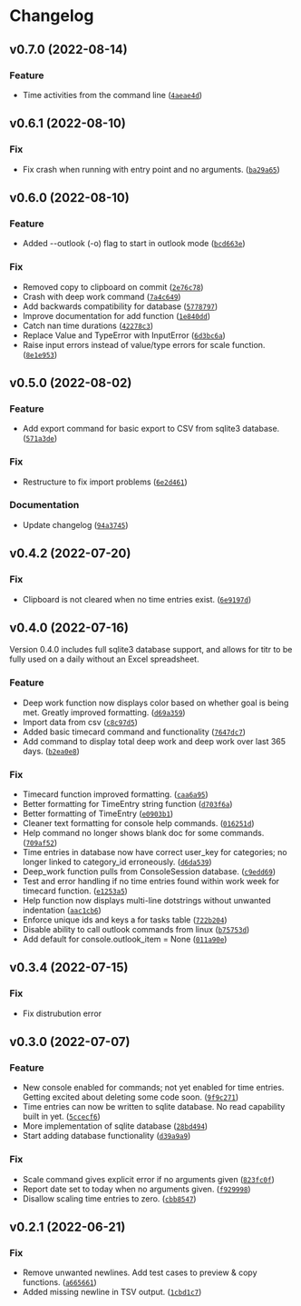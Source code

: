 # Changelog

<!--next-version-placeholder-->

## v0.7.0 (2022-08-14)
### Feature
* Time activities from the command line ([`4aeae4d`](https://github.com/blairfrandeen/titr/commit/4aeae4d499e9210a21837ff2889f0575a3e6560f))

## v0.6.1 (2022-08-10)
### Fix
* Fix crash when running with entry point and no arguments. ([`ba29a65`](https://github.com/blairfrandeen/titr/commit/ba29a65ffa78653872e2a99ad36e7944e3037aca))

## v0.6.0 (2022-08-10)
### Feature
* Added --outlook (-o) flag to start in outlook mode ([`bcd663e`](https://github.com/blairfrandeen/titr/commit/bcd663e249ad251d197927e83ca612075b9770b7))

### Fix
* Removed copy to clipboard on commit ([`2e76c78`](https://github.com/blairfrandeen/titr/commit/2e76c78dcb9ee8b1c5b2d6d84c56088ddd6c696e))
* Crash with deep work command ([`7a4c649`](https://github.com/blairfrandeen/titr/commit/7a4c649cb4b4f3c299676766309f413dca6946fb))
* Add backwards compatibility for database ([`5778797`](https://github.com/blairfrandeen/titr/commit/57787972862dc032d3200dd69ab210b832117600))
* Improve documentation for add function ([`1e840dd`](https://github.com/blairfrandeen/titr/commit/1e840dd65616c8fbe743cf7d5021780569e8dc7e))
* Catch nan time durations ([`42278c3`](https://github.com/blairfrandeen/titr/commit/42278c37e4b15af682271b3b6b89a0165dc58ad0))
* Replace Value and TypeError with InputError ([`6d3bc6a`](https://github.com/blairfrandeen/titr/commit/6d3bc6aa308312e082907fe8cafea9775d954f2a))
* Raise input errors instead of value/type errors for scale function. ([`8e1e953`](https://github.com/blairfrandeen/titr/commit/8e1e953258664f94ae22b062df705f43246d4ca9))

## v0.5.0 (2022-08-02)
### Feature
* Add export command for basic export to CSV from sqlite3 database. ([`571a3de`](https://github.com/blairfrandeen/titr/commit/571a3de8d91859c91a1923d31bcaab9faba9092b))

### Fix
* Restructure to fix import problems ([`6e2d461`](https://github.com/blairfrandeen/titr/commit/6e2d461aed9b85806d762f35cfd4de986682b6f8))

### Documentation
* Update changelog ([`94a3745`](https://github.com/blairfrandeen/titr/commit/94a374586ff20be982892c63c0cdb0d2443e83a0))

## v0.4.2 (2022-07-20)
### Fix
* Clipboard is not cleared when no time entries exist. ([`6e9197d`](https://github.com/blairfrandeen/titr/commit/6e9197de2355bca785dadcf45ac4a3365fe3f981))

## v0.4.0 (2022-07-16)
Version 0.4.0 includes full sqlite3 database support, and allows for titr to be fully used on a daily without an Excel spreadsheet.

### Feature
* Deep work function now displays color based on whether goal is being met. Greatly improved formatting. ([`d69a359`](https://github.com/blairfrandeen/titr/commit/d69a3593528f1bce32aba7f23317af407af07ad2))
* Import data from csv ([`c8c97d5`](https://github.com/blairfrandeen/titr/commit/c8c97d5cdf65c4e0c98d97c595e421a58adaccf9))
* Added basic timecard command and functionality ([`7647dc7`](https://github.com/blairfrandeen/titr/commit/7647dc7ddff9c0bea5997a13f115dc1337bd287a))
* Add command to display total deep work and deep work over last 365 days. ([`b2ea0e8`](https://github.com/blairfrandeen/titr/commit/b2ea0e80eb2b2cc245710a786124ef06301e27ae))

### Fix
* Timecard function improved formatting. ([`caa6a95`](https://github.com/blairfrandeen/titr/commit/caa6a9544e529ce149cec733c68c940173b563ec))
* Better formatting for TimeEntry string function ([`d703f6a`](https://github.com/blairfrandeen/titr/commit/d703f6a614e309143faf5c4dfb1735bd30af70b7))
* Better formatting of TimeEntry ([`e0903b1`](https://github.com/blairfrandeen/titr/commit/e0903b13462796a8deda4539350eb906ceb8d1fe))
* Cleaner text formatting for console help commands. ([`016251d`](https://github.com/blairfrandeen/titr/commit/016251d8213f696b3e8fb0afe05c55a01d99eb77))
* Help command no longer shows blank doc for some commands. ([`709af52`](https://github.com/blairfrandeen/titr/commit/709af5276f2587dac3e0925ccef20cf3fd43bcc6))
* Time entries in database now have correct user_key for categories; no longer linked to category_id erroneously. ([`d6da539`](https://github.com/blairfrandeen/titr/commit/d6da539b5b4724d7e2d3e1ad00c40226812a2550))
* Deep_work function pulls from ConsoleSession database. ([`c9edd69`](https://github.com/blairfrandeen/titr/commit/c9edd69dfa2f66bee0279184eb4246c2ca61cc56))
* Test and error handling if no time entries found within work week for timecard function. ([`e1253a5`](https://github.com/blairfrandeen/titr/commit/e1253a59bb44a4996c461e97ec7a08d26dd38203))
* Help function now displays multi-line dotstrings without unwanted indentation ([`aac1cb6`](https://github.com/blairfrandeen/titr/commit/aac1cb6c0bc14f682a24f81993852db751312d8a))
* Enforce unique ids and keys a for tasks table ([`722b204`](https://github.com/blairfrandeen/titr/commit/722b204651f75bd180e12714830a3d8527ee2bf4))
* Disable ability to call outlook commands from linux ([`b75753d`](https://github.com/blairfrandeen/titr/commit/b75753d8cb54017fca14acd2dffc385297cddc8c))
* Add default for console.outlook_item = None ([`011a90e`](https://github.com/blairfrandeen/titr/commit/011a90eef1a50bf55da774eb122ac4e190b41340))

## v0.3.4 (2022-07-15)
### Fix
* Fix distrubution error

## v0.3.0 (2022-07-07)
### Feature
* New console enabled for commands; not yet enabled for time entries. Getting excited about deleting some code soon. ([`9f9c271`](https://github.com/blairfrandeen/titr/commit/9f9c2719d3a2dadc05acf0ca0dc52e688202cdf0))
* Time entries can now be written to sqlite database. No read capability built in yet. ([`5ccecf6`](https://github.com/blairfrandeen/titr/commit/5ccecf6af218ac9cb2f3fc2a8b78f4153a38c8a1))
* More implementation of sqlite database ([`28bd494`](https://github.com/blairfrandeen/titr/commit/28bd49490b0ff05c667b263686b601707bdc6c3b))
* Start adding database functionality ([`d39a9a9`](https://github.com/blairfrandeen/titr/commit/d39a9a94638cd5a451629108bdd3bb10adfa4c29))

### Fix
* Scale command gives explicit error if no arguments given ([`823fc0f`](https://github.com/blairfrandeen/titr/commit/823fc0fb3c2347c048edbe81cf99ffb1f2917fd6))
* Report date set to today when no arguments given. ([`f929998`](https://github.com/blairfrandeen/titr/commit/f9299985cef3c3e9d9ec9a879d9c53cd943abfd9))
* Disallow scaling time entries to zero. ([`cbb8547`](https://github.com/blairfrandeen/titr/commit/cbb8547886ea5b0d634545da9f3de51ad88e0e52))

## v0.2.1 (2022-06-21)
### Fix
* Remove unwanted newlines. Add test cases to preview & copy functions. ([`a665661`](https://github.com/blairfrandeen/titr/commit/a665661e9ade0a7625c5f2667f38a85a09f50f66))
* Added missing newline in TSV output. ([`1cbd1c7`](https://github.com/blairfrandeen/titr/commit/1cbd1c78f7f1f9e0f2e2bad7a442104cbf79ef5a))
